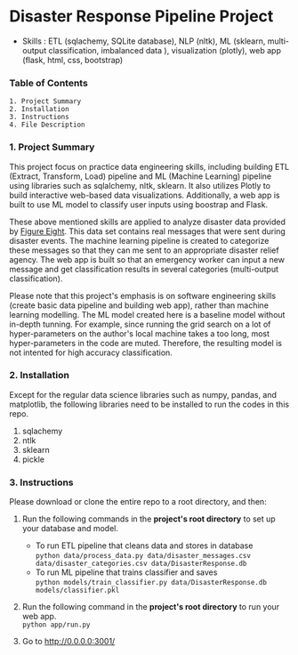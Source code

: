 # Disaster Response Pipeline Project

 - Skills : ETL (sqlachemy, SQLite database), NLP (nltk), ML (sklearn, multi-output classification, imbalanced data ), visualization (plotly), web app (flask, html, css, bootstrap)

### Table of Contents

	1. Project Summary
	2. Installation
	3. Instructions
	4. File Description

### 1. Project Summary

This project focus on practice data engineering skills, including building ETL (Extract, Transform, Load) pipeline and ML (Machine Learning) pipeline using libraries such as sqlalchemy, nltk, sklearn. It also utilizes Plotly to build interactive web-based data visualizations. Additionally, a web app is built to use ML model to classify user inputs using boostrap and Flask. 

These above mentioned skills are applied to analyze disaster data provided by [Figure Eight](https://appen.com/). This data set contains real messages that were sent during disaster events. The machine learning pipeline is created to categorize these messages so that they can me sent to an appropriate disaster relief agency. The web app is built so that an emergency worker can input a new message and get classification results in several categories (multi-output classification).

Please note that this project's emphasis is on software engineering skills (create basic data pipeline and building web app), rather than machine learning modelling. The ML model created here is a baseline model without in-depth tunning. For example, since running the grid search on a lot of hyper-parameters on the author's local machine takes a too long, most hyper-parameters in the code are muted. Therefore, the resulting model is not intented for high accuracy classification. 

### 2. Installation

Except for the regular data science libraries such as numpy, pandas, and matplotlib, the following libraries need to be installed to run the codes in this repo.

1. sqlachemy
2. ntlk
3. sklearn
4. pickle



### 3. Instructions
Please download or clone the entire repo to a root directory, and then:

1. Run the following commands in the **project's root directory** to set up your database and model.

    - To run ETL pipeline that cleans data and stores in database <br>
        `python data/process_data.py data/disaster_messages.csv data/disaster_categories.csv data/DisasterResponse.db`
    - To run ML pipeline that trains classifier and saves <br>
        `python models/train_classifier.py data/DisasterResponse.db models/classifier.pkl`

2. Run the following command in the **project's root directory** to run your web app.<br>
    `python app/run.py`

3. Go to http://0.0.0.0:3001/

